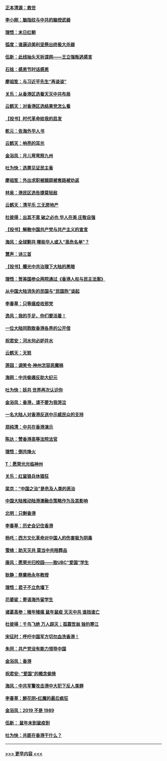 #### [正本清源：救世](../pages/nsc993/n11689134.md?t=11291911) 
#### [李小刚：脑指纹与中共的脑控武器](../pages/nsc993/n11688900.md?t=11291911) 
#### [理悟：末日红朝](../pages/nsc993/n11688829.md?t=11291911) 
#### [弧度：谁逼迫美利坚祭出终极大杀器](../pages/nsc993/n11688735.md?t=11291911) 
#### [伍新：此线抽头天拆谍网——王立强叛逃感言](../pages/nsc993/n11687981.md?t=11291911) 
#### [石铭：感恩节时话感恩](../pages/nsc993/n11687568.md?t=11291911) 
#### [廖祖笙：与习近平先生“再谈谈”](../pages/nsc993/n11687005.md?t=11291911) 
#### [关乐：从香港区选看天灭中共布局](../pages/nsc993/n11686647.md?t=11291911) 
#### [云鹤天：对香港区选结果党怎么看](../pages/nsc993/n11686216.md?t=11291911) 
#### [【投书】时代革命给我的启发](../pages/nsc993/n11684287.md?t=11291911) 
#### [乾元：告海外华人书](../pages/nsc993/n11684044.md?t=11291911) 
#### [云鹤天：响亮的耳光](../pages/nsc993/n11684254.md?t=11291911) 
#### [金浴凤：月儿弯弯照九州](../pages/nsc993/n11684231.md?t=11291911) 
#### [吐为快：选票见证民主香](../pages/nsc993/n11684206.md?t=11291911) 
#### [廖祖笙：外出求职被跟踪被套路被劝返](../pages/nsc993/n11683874.md?t=11291911) 
#### [林泉：港民区选告捷莫轻敌](../pages/nsc993/n11683930.md?t=11291911) 
#### [云鹤天：清平乐 三无房地产](../pages/nsc993/n11681521.md?t=11291911) 
#### [杜彼得：出其不意 破之必也 华人在美 庄敬自强](../pages/nsc993/n11679554.md?t=11291911) 
#### [【投书】解散中国共产党与共产主义的宣言](../pages/nsc993/n11679177.md?t=11291911) 
#### [海风：全球剿共 哪些华人或入“高危名单”？](../pages/nsc993/n11678617.md?t=11291911) 
#### [慧声：诗三首](../pages/nsc993/n11678848.md?t=11291911) 
#### [【投书】曝光中共治理下大陆的黑暗](../pages/nsc993/n11678674.md?t=11291911) 
#### [理悟：贺美国参众两院通过《香港人权与民主法案》](../pages/nsc993/n11678104.md?t=11291911) 
#### [从中国大陆消失的民国与“民国热”谈起](../pages/nsc993/n11678075.md?t=11291911) 
#### [李春草：只等瘟疫收邪党](../pages/nsc993/n11677308.md?t=11291911) 
#### [逸风：我的手足，你们要活着！](../pages/nsc993/n11676352.md?t=11291911) 
#### [一位大陆同胞致香港各界的公开信](../pages/nsc993/n11675761.md?t=11291911) 
#### [祝君安：河水何必妒井水](../pages/nsc993/n11675746.md?t=11291911) 
#### [云鹤天：天怒](../pages/nsc993/n11675718.md?t=11291911) 
#### [莲园：调笑令‧神州怎容恶魔祸](../pages/nsc993/n11675648.md?t=11291911) 
#### [海网：中共偷袭反助大纪元](../pages/nsc993/n11673515.md?t=11291911) 
#### [吐为快：妖共 世界再次认识你](../pages/nsc993/n11673506.md?t=11291911) 
#### [金浴凤：香港，请不要为我哭泣](../pages/nsc993/n11673248.md?t=11291911) 
#### [一名大陆人对香港反送中示威民众的支持](../pages/nsc993/n11672615.md?t=11291911) 
#### [郑纯清：中共在香港演示](../pages/nsc993/n11670539.md?t=11291911) 
#### [陈达：赞香港高等法院法官](../pages/nsc993/n11669542.md?t=11291911) 
#### [理悟：倒共烽火](../pages/nsc993/n11668844.md?t=11291911) 
#### [T：愿荣光光临神州](../pages/nsc993/n11668421.md?t=11291911) 
#### [关乐：红鼠狼兵休猖狂](../pages/nsc993/n11668378.md?t=11291911) 
#### [梁京：“中国之治”是危及人类的恶治](../pages/nsc993/n11668328.md?t=11291911) 
#### [中国大陆推动陆港澳融合策略作为及其影响](../pages/nsc993/n11668157.md?t=11291911) 
#### [北明：只剩香港](../pages/nsc993/n11668002.md?t=11291911) 
#### [李春草：历史会记住香港](../pages/nsc993/n11667927.md?t=11291911) 
#### [杨吒：西方文化革命对中国人的伤害极为阴毒](../pages/nsc993/n11664521.md?t=11291911) 
#### [雪绮：助天灭共 莫当中共陪葬品](../pages/nsc993/n11662650.md?t=11291911) 
#### [唐风：愿荣光归校园——致UBC“爱国”学生](../pages/nsc993/n11662194.md?t=11291911) 
#### [耿静：祭奠杨永年教授](../pages/nsc993/n11662514.md?t=11291911) 
#### [理悟：君子不立危墙下](../pages/nsc993/n11662172.md?t=11291911) 
#### [花婆娑：寄语海外留学生](../pages/nsc993/n11662121.md?t=11291911) 
#### [诸葛高参：猪年猪瘟 鼠年鼠疫 天灭中共 谁挡谁亡](../pages/nsc993/n11661980.md?t=11291911) 
#### [杜彼得：千鸟飞绝 万人踪灭；孤蓑笠翁 独钓寒江](../pages/nsc993/n11661170.md?t=11291911) 
#### [宋征时：呼吁中国军方切勿血洗香港！](../pages/nsc993/n11415318.md?t=11291911) 
#### [朱同：共产党没有能力领导中国](../pages/nsc993/n11660421.md?t=11291911) 
#### [金浴凤：香港](../pages/nsc993/n11660419.md?t=11291911) 
#### [祝君安: “爱国”的概念偷换](../pages/nsc993/n11659706.md?t=11291911) 
#### [海风：中共军警攻击港中大犯下反人类罪](../pages/nsc993/n11659632.md?t=11291911) 
#### [李春草：醉花阴•红魔的最后疯狂](../pages/nsc993/n11659287.md?t=11291911) 
#### [金浴凤：2019 不是 1989](../pages/nsc993/n11657663.md?t=11291911) 
#### [伍新： 鼠年未到鼠疫到](../pages/nsc993/n11655098.md?t=11291911) 
#### [吐为快：共匪在香港干什么？](../pages/nsc993/n11654891.md?t=11291911) 

----
#### [ >>> 更早内容 <<< ](../indexes/nsc993-earlier.md)
